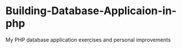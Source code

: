 # Building-Database-Applicaion-in-php
My PHP database application exercises and personal improvements
